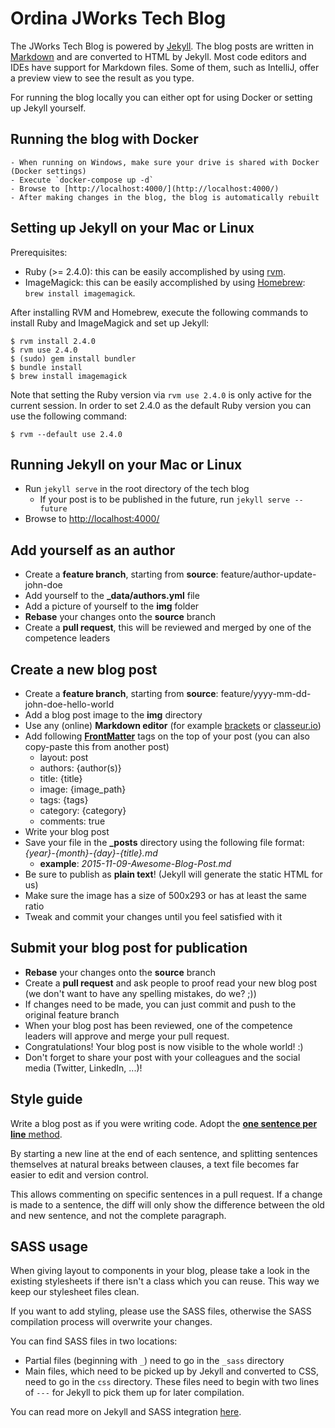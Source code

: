 # Ordina JWorks Tech Blog

The JWorks Tech Blog is powered by [Jekyll](https://jekyllrb.com).
The blog posts are written in [Markdown](https://github.com/adam-p/markdown-here/wiki/Markdown-Cheatsheet) and are converted to HTML by Jekyll.
Most code editors and IDEs have support for Markdown files.
Some of them, such as IntelliJ, offer a preview view to see the result as you type.

For running the blog locally you can either opt for using Docker or setting up Jekyll yourself.

## Running the blog with Docker

    - When running on Windows, make sure your drive is shared with Docker (Docker settings)
    - Execute `docker-compose up -d`
    - Browse to [http://localhost:4000/](http://localhost:4000/)
    - After making changes in the blog, the blog is automatically rebuilt

## Setting up Jekyll on your Mac or Linux

Prerequisites: 
- Ruby (>= 2.4.0): this can be easily accomplished by using [rvm](https://rvm.io).
- ImageMagick: this can be easily accomplished by using [Homebrew](https://brew.sh/): `brew install imagemagick`.

After installing RVM and Homebrew, execute the following commands to install Ruby and ImageMagick and set up Jekyll:

    $ rvm install 2.4.0
    $ rvm use 2.4.0
    $ (sudo) gem install bundler
    $ bundle install
    $ brew install imagemagick

Note that setting the Ruby version via `rvm use 2.4.0` is only active for the current session.
In order to set 2.4.0 as the default Ruby version you can use the following command:

    $ rvm --default use 2.4.0

## Running Jekyll on your Mac or Linux
- Run `jekyll serve` in the root directory of the tech blog
    - If your post is to be published in the future, run `jekyll serve --future`
- Browse to [http://localhost:4000/](http://localhost:4000/)

## Add yourself as an author
- Create a **feature branch**, starting from **source**: feature/author-update-john-doe
- Add yourself to the **_data/authors.yml** file
- Add a picture of yourself to the **img** folder
- **Rebase** your changes onto the **source** branch
- Create a **pull request**, this will be reviewed and merged by one of the competence leaders

## Create a new blog post
- Create a **feature branch**, starting from **source**: feature/yyyy-mm-dd-john-doe-hello-world
- Add a blog post image to the **img** directory
- Use any (online) **Markdown editor** (for example [brackets](http://brackets.io) or [classeur.io](http://classeur.io))
- Add following [**FrontMatter**](http://jekyllrb.com/docs/frontmatter/) tags on the top of your post (you can also copy-paste this from another post)
    - layout: post
    - authors: {author(s)}
    - title: {title}
    - image: {image_path}
    - tags: {tags}
    - category: {category}
    - comments: true
- Write your blog post
- Save your file in the **_posts** directory using the following file format: *{year}-{month}-{day}-{title}.md*
	- **example**: *2015-11-09-Awesome-Blog-Post.md*
- Be sure to publish as **plain text**! (Jekyll will generate the static HTML for us)
- Make sure the image has a size of 500x293 or has at least the same ratio
- Tweak and commit your changes until you feel satisfied with it

## Submit your blog post for publication
- **Rebase** your changes onto the **source** branch
- Create a **pull request** and ask people to proof read your new blog post (we don't want to have any spelling mistakes, do we? ;))
- If changes need to be made, you can just commit and push to the original feature branch
- When your blog post has been reviewed, one of the competence leaders will approve and merge your pull request.
- Congratulations! Your blog post is now visible to the whole world! :)
- Don't forget to share your post with your colleagues and the social media (Twitter, LinkedIn, ...)!

## Style guide

Write a blog post as if you were writing code.
Adopt the [**one sentence per line** method](https://raw.githubusercontent.com/brandon-rhodes/blog/master/texts/brandon/2012/one-sentence-per-line.rst).

By starting a new line at the end of each sentence,
and splitting sentences themselves at natural breaks between clauses,
a text file becomes far easier to edit and version control.

This allows commenting on specific sentences in a pull request.
If a change is made to a sentence,
the diff will only show the difference between the old and new sentence,
and not the complete paragraph.

## SASS usage

When giving layout to components in your blog,
please take a look in the existing stylesheets if there isn't a class which you can reuse.
This way we keep our stylesheet files clean.

If you want to add styling,
please use the SASS files,
otherwise the SASS compilation process will overwrite your changes.

You can find SASS files in two locations:

- Partial files (beginning with `_`) need to go in the `_sass` directory
- Main files,
which need to be picked up by Jekyll and converted to CSS,
need to go in the `css` directory.
These files need to begin with two lines of `---` for Jekyll to pick them up for later compilation.

You can read more on Jekyll and SASS integration [here](https://jekyllrb.com/docs/assets/).
